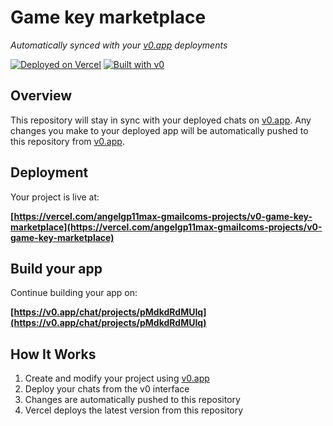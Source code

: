 # Game key marketplace

*Automatically synced with your [v0.app](https://v0.app) deployments*

[![Deployed on Vercel](https://img.shields.io/badge/Deployed%20on-Vercel-black?style=for-the-badge&logo=vercel)](https://vercel.com/angelgp11max-gmailcoms-projects/v0-game-key-marketplace)
[![Built with v0](https://img.shields.io/badge/Built%20with-v0.app-black?style=for-the-badge)](https://v0.app/chat/projects/pMdkdRdMUIq)

## Overview

This repository will stay in sync with your deployed chats on [v0.app](https://v0.app).
Any changes you make to your deployed app will be automatically pushed to this repository from [v0.app](https://v0.app).

## Deployment

Your project is live at:

**[https://vercel.com/angelgp11max-gmailcoms-projects/v0-game-key-marketplace](https://vercel.com/angelgp11max-gmailcoms-projects/v0-game-key-marketplace)**

## Build your app

Continue building your app on:

**[https://v0.app/chat/projects/pMdkdRdMUIq](https://v0.app/chat/projects/pMdkdRdMUIq)**

## How It Works

1. Create and modify your project using [v0.app](https://v0.app)
2. Deploy your chats from the v0 interface
3. Changes are automatically pushed to this repository
4. Vercel deploys the latest version from this repository
